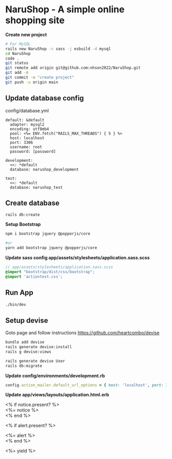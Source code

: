 # NaruShop - A simple online shopping site

**Create new project**
```bash
# For MySQL
rails new NaruShop -c sass -j esbuild -d mysql
cd NaruShop
code .
git status
git remote add origin git@github.com:nhson2022/NaruShop.git
git add -A
git commit -m "create project"
git push -u origin main
```

## Update database config
config/database.yml
```
default: &default
  adapter: mysql2
  encoding: utf8mb4
  pool: <%= ENV.fetch("RAILS_MAX_THREADS") { 5 } %>
  host: localhost
  port: 3306
  username: root
  password: [password]
 
development:
  <<: *default
  database: narushop_development

test:
  <<: *default
  database: narushop_test

```

## Create database
```
rails db:create
```

**Setup Bootstrap**
```bash
npm i bootstrap jquery @popperjs/core

#or
yarn add bootstrap jquery @popperjs/core
```

**Update sass config app/assets/stylesheets/application.sass.scss**
```scss
// app/assets/stylesheets/application.sass.scss
@import "bootstrap/dist/css/bootstrap";
@import 'actiontext.css';
```

## Run App
```bash
./bin/dev
```

## Setup devise

Goto page and follow instructions https://github.com/heartcombo/devise

```bash
bundle add devise
rails generate devise:install
rails g devise:views

rails generate devise User
rails db:migrate

```

**Update config/environments/development.rb**
```rb
config.action_mailer.default_url_options = { host: 'localhost', port: 3006 }
```

**Update app/views/layouts/application.html.erb**

<div class="container">
  <% if notice.present? %>
    <div class="alert alert-primary mt-4" role="alert">
      <%= notice %>
    </div>
  <% end %>

  <% if alert.present? %>
    <div class="alert alert-danger mt-4" role="alert">
      <%= alert %>
    </div>
  <% end %>

  <%= yield %>
</div>